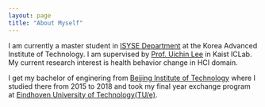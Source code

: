 ```yaml
---
layout: page 
title: "About Myself"
---
```


I am currently a master student in [ISYSE Department](https://ie.kaist.ac.kr/) at the Korea Advanced Institute of Technology. I am supervised by [Prof. Uichin Lee](http://ic.kaist.ac.kr/wiki/wiki.cgi?UichinLee) in Kaist ICLab. My current research interest is health behavior change in HCI domain. 

I get my bachelor of enginering from [Beijing Institute of Technology](https://english.bit.edu.cn/) where I studied there from 2015 to 2018 and took my final year exchange program at [Eindhoven University of Technology(TU/e)](https://www.tue.nl/en/).


